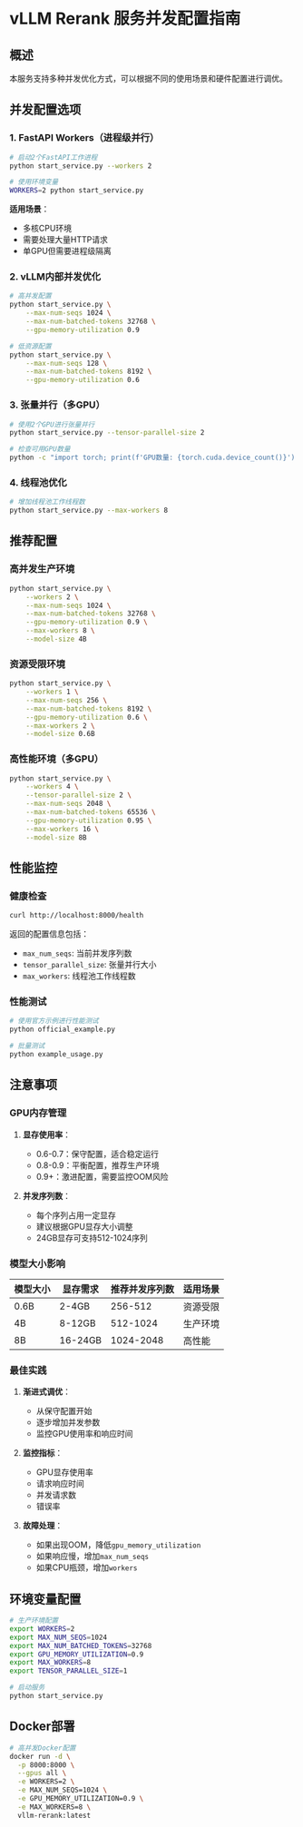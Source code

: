 # vLLM Rerank 服务并发配置指南

## 概述

本服务支持多种并发优化方式，可以根据不同的使用场景和硬件配置进行调优。

## 并发配置选项

### 1. FastAPI Workers（进程级并行）

```bash
# 启动2个FastAPI工作进程
python start_service.py --workers 2

# 使用环境变量
WORKERS=2 python start_service.py
```

**适用场景**：
- 多核CPU环境
- 需要处理大量HTTP请求
- 单GPU但需要进程级隔离

### 2. vLLM内部并发优化

```bash
# 高并发配置
python start_service.py \
    --max-num-seqs 1024 \
    --max-num-batched-tokens 32768 \
    --gpu-memory-utilization 0.9

# 低资源配置
python start_service.py \
    --max-num-seqs 128 \
    --max-num-batched-tokens 8192 \
    --gpu-memory-utilization 0.6
```

### 3. 张量并行（多GPU）

```bash
# 使用2个GPU进行张量并行
python start_service.py --tensor-parallel-size 2

# 检查可用GPU数量
python -c "import torch; print(f'GPU数量: {torch.cuda.device_count()}')"
```

### 4. 线程池优化

```bash
# 增加线程池工作线程数
python start_service.py --max-workers 8
```

## 推荐配置

### 高并发生产环境

```bash
python start_service.py \
    --workers 2 \
    --max-num-seqs 1024 \
    --max-num-batched-tokens 32768 \
    --gpu-memory-utilization 0.9 \
    --max-workers 8 \
    --model-size 4B
```

### 资源受限环境

```bash
python start_service.py \
    --workers 1 \
    --max-num-seqs 256 \
    --max-num-batched-tokens 8192 \
    --gpu-memory-utilization 0.6 \
    --max-workers 2 \
    --model-size 0.6B
```

### 高性能环境（多GPU）

```bash
python start_service.py \
    --workers 4 \
    --tensor-parallel-size 2 \
    --max-num-seqs 2048 \
    --max-num-batched-tokens 65536 \
    --gpu-memory-utilization 0.95 \
    --max-workers 16 \
    --model-size 8B
```

## 性能监控

### 健康检查

```bash
curl http://localhost:8000/health
```

返回的配置信息包括：
- `max_num_seqs`: 当前并发序列数
- `tensor_parallel_size`: 张量并行大小
- `max_workers`: 线程池工作线程数

### 性能测试

```bash
# 使用官方示例进行性能测试
python official_example.py

# 批量测试
python example_usage.py
```

## 注意事项

### GPU内存管理

1. **显存使用率**：
   - 0.6-0.7：保守配置，适合稳定运行
   - 0.8-0.9：平衡配置，推荐生产环境
   - 0.9+：激进配置，需要监控OOM风险

2. **并发序列数**：
   - 每个序列占用一定显存
   - 建议根据GPU显存大小调整
   - 24GB显存可支持512-1024序列

### 模型大小影响

| 模型大小 | 显存需求 | 推荐并发序列数 | 适用场景 |
|---------|---------|---------------|---------|
| 0.6B    | 2-4GB   | 256-512       | 资源受限 |
| 4B      | 8-12GB  | 512-1024      | 生产环境 |
| 8B      | 16-24GB | 1024-2048     | 高性能   |

### 最佳实践

1. **渐进式调优**：
   - 从保守配置开始
   - 逐步增加并发参数
   - 监控GPU使用率和响应时间

2. **监控指标**：
   - GPU显存使用率
   - 请求响应时间
   - 并发请求数
   - 错误率

3. **故障处理**：
   - 如果出现OOM，降低`gpu_memory_utilization`
   - 如果响应慢，增加`max_num_seqs`
   - 如果CPU瓶颈，增加`workers`

## 环境变量配置

```bash
# 生产环境配置
export WORKERS=2
export MAX_NUM_SEQS=1024
export MAX_NUM_BATCHED_TOKENS=32768
export GPU_MEMORY_UTILIZATION=0.9
export MAX_WORKERS=8
export TENSOR_PARALLEL_SIZE=1

# 启动服务
python start_service.py
```

## Docker部署

```bash
# 高并发Docker配置
docker run -d \
  -p 8000:8000 \
  --gpus all \
  -e WORKERS=2 \
  -e MAX_NUM_SEQS=1024 \
  -e GPU_MEMORY_UTILIZATION=0.9 \
  -e MAX_WORKERS=8 \
  vllm-rerank:latest
```
